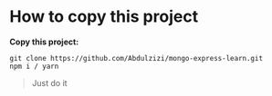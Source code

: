 # How to copy this project

**Copy this project:**
```
git clone https://github.com/Abdulzizi/mongo-express-learn.git
npm i / yarn
```

> Just do it
